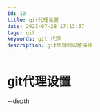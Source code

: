 ```yaml
---
id: 10
title: git代理设置
date: 2023-07-28 17:13:37
tags: git
keywords: git 代理
description: git代理的设置操作
---
```


# git代理设置

--depth
